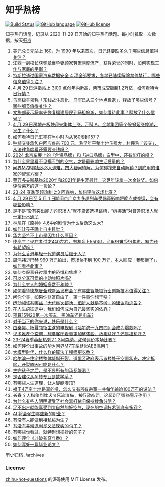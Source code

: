 # 知乎热榜
[![Build Status](https://github.com/ToWeLong/zhihu-hot-questions/workflows/CI/badge.svg)](https://github.com/ToWeLong/zhihu-hot-questions/actions)
[![GitHub language](https://img.shields.io/badge/language-golang-orange.svg)](https://golang.org/)
[![GitHub license](https://img.shields.io/github/license/ToWeLong/zhihu-hot-questions)](https://github.com/ToWeLong/zhihu-hot-questions/blob/main/LICENSE)

知乎热门话题，记录从 2020-11-29 日开始的知乎热门话题。每小时抓取一次数据，按天[归档](./archives)

<!-- BEGIN -->

1. [美元兑日元站上 160，为 1990 年以来首次，日元还要跌多久？哪些信息值得关注？](https://www.zhihu.com/question/654461447)
1. [江西一副校长获奖章而孕妻顾家劳累两度流产，获得荣誉的同时，如何实现工作与家庭的平衡？](https://www.zhihu.com/question/654377827)
1. [特斯拉通过国家汽车数据安全 4 项全部要求，各地已陆续解除禁停禁行，哪些信息值得关注？](https://www.zhihu.com/question/654419130)
1. [4 月 29 日沪指站上 3100 点创年内新高，两市成交额超1.2万亿，如何看待今日行情？](https://www.zhihu.com/question/654459003)
1. [乌高级将领称「东线战斗恶化，乌军已从三个地点撤退」，释放了哪些信号？哪些细节值得关注？](https://www.zhihu.com/question/654462139)
1. [文旅部表示将率先恢复福建居民到马祖旅游，如何看待此事？释放了什么信号？](https://www.zhihu.com/question/654361593)
1. [4 月 29 日房地产板块迎来集体上涨，万科 A、金地集团等个股掀起涨停潮，发生了什么？](https://www.zhihu.com/question/654480385)
1. [如何看待日元汇率在半小时内从160涨到157？](https://www.zhihu.com/question/654471133)
1. [种植交钱承包户回应每亩 700 元，称早年平整土地花费大，村民称「该交」，从法律角度看还需要交钱吗？](https://www.zhihu.com/question/654455469)
1. [2024 北京车展上的「合资品牌」和「进口品牌」车型中，还有能打的吗？](https://www.zhihu.com/question/653740779)
1. [为什么家里看不见摸不到的空气，才是最影响生活质量的？](https://www.zhihu.com/question/649329348)
1. [问界M7追尾起火3人遇难，四大疑问待解，为何碰撞未自动解锁？到底用的谁家的智驾方案？](https://www.zhihu.com/question/654456206)
1. [莱万多夫斯基称2020年和2021年是生涯最佳，这两年该拿一次金球奖。如何评价莱万的这一言论？](https://www.zhihu.com/question/654410671)
1. [23-24 赛季英超热刺 2:3 阿森纳，如何评价这场比赛？](https://www.zhihu.com/question/654410762)
1. [4 月 29 日至 5 月 1 日期间京广京九多趟列车受暴雨影响将晚点或停运，会有哪些影响？](https://www.zhihu.com/question/654480091)
1. [是不是“没有突出能力的职场人”就不应该选择跳槽，“树挪活”对普通职场人就一定行不通？](https://www.zhihu.com/question/654371401)
1. [林尼在《原神》4.6中的剧情为什么后劲这么大?](https://www.zhihu.com/question/654424833)
1. [如何让孩子晚上自主睡觉？](https://www.zhihu.com/question/654466394)
1. [华为坚持不上市是因为什么原因？](https://www.zhihu.com/question/654115765)
1. [快高三了现在考试才440左右，有机会上550吗，心里很难受很焦虑，努力还有希望吗？](https://www.zhihu.com/question/654219219)
1. [为什么香港年轻一代的演员后继无人？](https://www.zhihu.com/question/654062472)
1. [周鸿祎迈巴赫 990 万元拍出，市场价不到 100 万元，本人回应「我都懵了」，如何看待此事？](https://www.zhihu.com/question/654419121)
1. [如何克服晋升过程中的恐惧和焦虑？](https://www.zhihu.com/question/654437537)
1. [可以分享可爱的小动物照片吗?](https://www.zhihu.com/question/647296535)
1. [为什么穷人的婚姻多数不和睦？](https://www.zhihu.com/question/652806957)
1. [如何看待德施曼全球新品发布会？有哪些智能锁行业创新技术值得关注？](https://www.zhihu.com/question/654386489)
1. [问你个事，如果你财富自由了，第一件事你想干啥？](https://www.zhihu.com/question/648653174)
1. [运动领域有哪些「大佬每次都劝，但新人就是不听」的建议和忠告？](https://www.zhihu.com/question/653971802)
1. [在人生的征途中，我们如何成为自己最坚实的依靠？](https://www.zhihu.com/question/654456092)
1. [预算15到20第一次买车，买油车还是电车?](https://www.zhihu.com/question/654376791)
1. [对于当下的你来说，快乐是什么？](https://www.zhihu.com/question/649449401)
1. [由秦昊、杨幂领衔主演的电视剧《哈尔滨一九四四》会成为爆款吗？](https://www.zhihu.com/question/653892199)
1. [求求推荐个空调，想要客厅看着更加整洁些，放柜机好？还是挂机好？](https://www.zhihu.com/question/654073988)
1. [23-24赛季英超热刺2：3阿森纳，如何评价本场比赛？](https://www.zhihu.com/question/654411538)
1. [如何评价出事故的华为问界M7车型疑似AEB混用？](https://www.zhihu.com/question/654394148)
1. [大模型时代，什么样的算法工程师更吃香？](https://www.zhihu.com/question/652499873)
1. [哈尔滨一住宅楼整体倾斜开裂，道里区政府表示该楼处于空置状态，决定拆除，开裂原因可能是什么？](https://www.zhihu.com/question/654360465)
1. [生完孩子之后，是不是所有的汤都能喝？](https://www.zhihu.com/question/654360561)
1. [是否建议从AI转专业到数学系？](https://www.zhihu.com/question/654320642)
1. [有哪些人生道理，让人醍醐灌顶?](https://www.zhihu.com/question/557822930)
1. [福王4万亩土地是真的吗，怎么又有所有宗室一共每年输饷100万石的说法？](https://www.zhihu.com/question/521225474)
1. [长春 3 人指使烈性犬咬死流浪猫，被行政处罚，这起到了哪些警示作用？](https://www.zhihu.com/question/654271201)
1. [为什么有些人明明遭受了社会毒打依旧保持棱角分明？](https://www.zhihu.com/question/654316450)
1. [足不出户就能享受到大自然的好空气，现在的空调技术到底有多卷？](https://www.zhihu.com/question/654385249)
1. [AI 将会促生哪些新的职业？](https://www.zhihu.com/question/652499520)
1. [有没有人能做到接私稿为生？](https://www.zhihu.com/question/477447704)
1. [有没有非常讽刺却又很现实的句子？](https://www.zhihu.com/question/654372454)
1. [有哪些你看过，就特别想摘抄的句子？](https://www.zhihu.com/question/654421505)
1. [如何评价《斗破苍穹年番》？](https://www.zhihu.com/question/546282352)
1. [如何写好一篇毕业论文？](https://www.zhihu.com/question/21848942)

<!-- END -->

历史归档 [./archives](./archives)


### License
[zhihu-hot-questions](https://github.com/towelong/zhihu-hot-questions) 的源码使用 MIT License 发布。